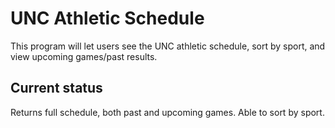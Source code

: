 # UNC Athletic Schedule
This program will let users see the UNC athletic schedule, sort by sport, and view upcoming games/past results.

## Current status
Returns full schedule, both past and upcoming games.
Able to sort by sport.

